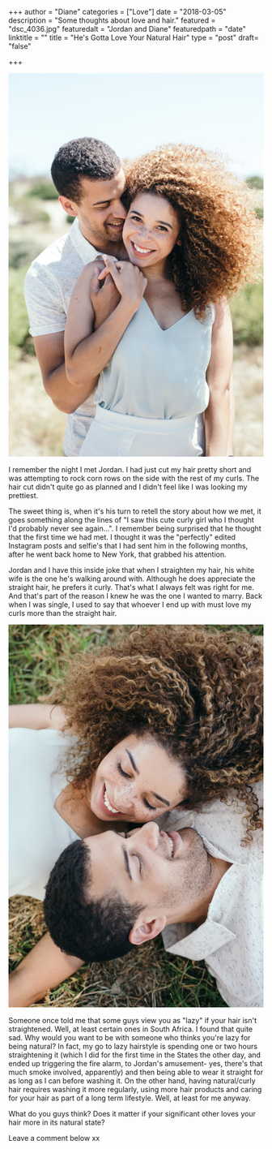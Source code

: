+++
author = "Diane"
categories = ["Love"]
date = "2018-03-05"
description = "Some thoughts about love and hair."
featured = "dsc_4036.jpg"
featuredalt = "Jordan and Diane"
featuredpath = "date"
linktitle = ""
title = "He's Gotta Love Your Natural Hair"
type = "post"
draft= "false"

+++

<a class="image featured" href="/img/2018/03/dsc_3685.jpg" data-fancybox="group" data-caption="He's Gotta Love Your Natural Hair">
  <img src="/img/2018/03/dsc_3685.jpg" alt="Jordan and Diane 2"/>
</a>

I remember the night I met Jordan. I had just cut my hair pretty short and was attempting to rock corn rows on the side with the rest of my curls. The hair cut didn't quite go as planned and I didn't feel like I was looking my prettiest.

The sweet thing is, when it's his turn to retell the story about how we met, it goes something along the lines of "I saw this cute curly girl who I thought I'd probably never see again...". I remember being surprised that he thought that the first time we had met. I thought it was the "perfectly" edited Instagram posts and selfie's that I had sent him in the following months, after he went back home to New York, that grabbed his attention.

Jordan and I have this inside joke that when I straighten my hair, his white wife is the one he's walking around with. Although he does appreciate the straight hair, he prefers it curly. That's what I always felt was right for me. And that's part of the reason I knew he was the one I wanted to marry. Back when I was single, I used to say that whoever I end up with must love my curls more than the straight hair.

<a class="image featured" href="/img/2018/03/dsc_4036.jpg" data-fancybox="group" data-caption="He's Gotta Love Your Natural Hair">
  <img src="/img/2018/03/dsc_4036.jpg" alt="Jordan and Diane 2"/>
</a>

Someone once told me that some guys view you as "lazy" if your hair isn't straightened. Well, at least certain ones in South Africa. I found that quite sad. Why would you want to be with someone who thinks you're lazy for being natural? In fact, my go to lazy hairstyle is spending one or two hours straightening it (which I did for the first time in the States the other day, and ended up triggering the fire alarm, to Jordan's amusement- yes, there's that much smoke involved, apparently) and then being able to wear it straight for as long as I can before washing it. On the other hand, having natural/curly hair requires washing it more regularly, using more hair products and caring for your hair as part of a long term lifestyle. Well, at least for me anyway.

What do you guys think? Does it matter if your significant other loves your hair more in its natural state?

Leave a comment below xx
